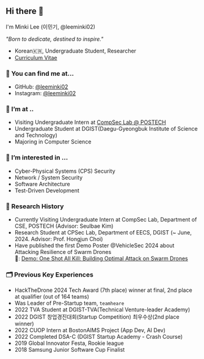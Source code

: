 ## Hi there 👋
I'm Minki Lee (이민기, @leeminki02)

*"Born to dedicate, destined to inspire."*

- Korean🇰🇷, Undergraduate Student, Researcher
- [Curriculum Vitae](./Minki_Lee_CV.pdf)


### 🔎 You can find me at...
- GitHub: [@leeminki02](https://github.com/leeminki02)
- Instagram: [@leeminki02](https://www.instagram.com/leeminki02/)

### 🔭 I’m at ..
- Visiting Undergraduate Intern at [CompSec Lab @ POSTECH](https://compsec.postech.ac.kr/)
- Undergraduate Student at DGIST(Daegu-Gyeongbuk Institute of Science and Technology)
- Majoring in Computer Science

### 🌱 I’m interested in ...
- Cyber-Physical Systems (CPS) Security
- Network / System Security
- Software Architecture
- Test-Driven Development

### 🔬 Research History
- Currently Visiting Undergraduate Intern at CompSec Lab, Department of CSE, POSTECH (Advisor: Seulbae Kim)
- Research Student at CPSec Lab, Department of EECS, DGIST (~ June, 2024. Advisor: Prof. Hongjun Choi)
- Have published the first Demo Poster @VehicleSec 2024 about Attacking Resilience of Swarm Drones <br>
  📄: [Demo: One Shot All Kill: Building Optimal Attack on Swarm Drones](https://www.ndss-symposium.org/wp-content/uploads/vehiclesec2024-8-demo.pdf)

### 🗂 Previous Key Experiences
- HackTheDrone 2024 Tech Award (7th place) winner at final, 2nd place at qualifier (out of 164 teams)
- Was Leader of Pre-Startup team, `teamheare`
- 2022 TVA Student at DGIST-TVA(Technical Venture-leader Academy)
- 2022 DGIST 창업경진대회(Startup Competition) 최우수상(2nd place winner)
- 2022 CUOP Intern at BostonAIMS Project (App Dev, AI Dev)
- 2022 Completed DSA-C (DGIST Startup Academy - Crash Course)
- 2019 Global Innovator Festa, Rookie league
- 2018 Samsung Junior Software Cup Finalist
